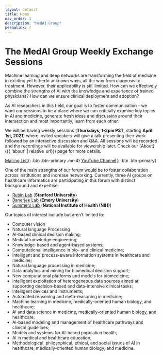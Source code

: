 ```yaml
---
layout: default
title: Home
nav_order: 1
description: "MedAI Group"
permalink: /
---
```


# The MedAI Group Weekly Exchange Sessions

Machine learning and deep networks are transforming the field of medicine in exciting yet hitherto unknown ways, all the way from diagnosis to treatment. However, their applicability is still limited. How can we effectively combine the strengths of AI with the knowledge and experience of trained physicians? How can we ensure clinical deployment and adoption? 

As AI researchers in this field, our goal is to foster communication - we want our sessions to be a place where we can critically examine key topics in AI and medicine, generate fresh ideas and discussion around their intersection and most importantly, learn from each other.

We will be having weekly sessions (**Thursdays, 1-2pm PST**, starting **April 1st, 2021**) where invited speakers will give a talk presenting their work followed by an interactive discussion and Q&A. All sessions will be recorded and the recordings will be available for viewership later. Check our [About]({{ 'about' | relative_url}}) page for more details.

[Mailing List](https://mailman.stanford.edu/mailman/listinfo/medai_announce){: .btn .btn-primary .mr-4} 
[YouTube Channel](https://www.youtube.com/channel/UCOkkljs06NPPkjNysCdQV4w){: .btn .btn-primary}

One of the main strengths of our forum would be to foster collaboration across institutions and increase networking. Currently, three AI groups on healthcare informatics are participating in this forum with distinct background and expertise: 
- [Rubin Lab](https://rubinlab.stanford.edu) (**Stanford University**)
- [Banerjee Lab](https://sites.google.com/stanford.edu/imon-banerjee-stanford/home?authuser=0) (**Emory University**)
- [Summers Lab](https://www.cc.nih.gov/meet-our-doctors/rsummers.html) (**National Institute of Health (NIH)**)

Our topics of interest include but aren't limited to:
-	Computer vision
-	Natural language Processing
-	AI-based clinical decision making;
-	Medical knowledge engineering;
-	Knowledge-based and agent-based systems;
-	Computational intelligence in bio- and clinical medicine;
-	Intelligent and process-aware information systems in healthcare and medicine;
-	Natural language processing in medicine;
-	Data analytics and mining for biomedical decision support;
-	New computational platforms and models for biomedicine;
-	Intelligent exploitation of heterogeneous data sources aimed at supporting decision-based and data-intensive clinical tasks;
-	Intelligent devices and instruments;
-	Automated reasoning and meta-reasoning in medicine;
-	Machine learning in medicine, medically-oriented human biology, and healthcare;
-	AI and data science in medicine, medically-oriented human biology, and healthcare;
-	AI-based modeling and management of healthcare pathways and clinical guidelines;
-	Models and systems for AI-based population health;
-	AI in medical and healthcare education;
-	Methodological, philosophical, ethical, and social issues of AI in healthcare, medically-oriented human biology, and medicine.

